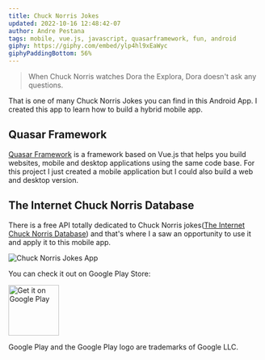 ```yaml
---
title: Chuck Norris Jokes
updated: 2022-10-16 12:48:42-07
author: Andre Pestana
tags: mobile, vue.js, javascript, quasarframework, fun, android
giphy: https://giphy.com/embed/ylp4hl9xEaWyc
giphyPaddingBottom: 56%
---
```


<!-- excerpt -->

> When Chuck Norris watches Dora the Explora, Dora doesn't ask any questions.

That is one of many Chuck Norris Jokes you can find in this Android App. I created this app to learn how to build a hybrid mobile app.

<!-- excerpt -->

## Quasar Framework

[Quasar Framework](https://quasar.dev/) is a framework based on Vue.js that helps you build websites, mobile and desktop applications using the same code base. For this project I just created a mobile application but I could also build a web and desktop version.

## The Internet Chuck Norris Database

There is a free API totally dedicated to Chuck Norris jokes([The Internet Chuck Norris Database](http://www.icndb.com/api/)) and that's where I a saw an opportunity to use it and apply it to this mobile app.

![Chuck Norris Jokes App](/chucknorrisjokes.jpeg)

You can check it out on Google Play Store:

<a href='https://play.google.com/store/apps/details?id=com.github.andrepestana&pcampaignid=pcampaignidMKT-Other-global-all-co-prtnr-py-PartBadge-Mar2515-1'><img alt='Get it on Google Play' src='https://play.google.com/intl/en_us/badges/static/images/badges/en_badge_web_generic.png' style="height:100px;" /></a>

Google Play and the Google Play logo are trademarks of Google LLC.

<div class="fb-comments" data-colorscheme="dark"
    data-href="https://andrepestana.github.io/sections/projects/posts/chuck-norris-jokes.html"
    data-width="100%" data-numposts="5">
</div>
